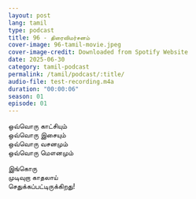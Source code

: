 ```yaml
---
layout: post
lang: tamil
type: podcast
title: 96 - திரைவிமர்சனம்
cover-image: 96-tamil-movie.jpeg
cover-image-credit: Downloaded from Spotify Website
date: 2025-06-30
category: tamil-podcast
permalink: /tamil/podcast/:title/
audio-file: test-recording.m4a
duration: "00:00:06"
season: 01
episode: 01
---
```


ஒவ்வொரு காட்சியும் <br/>
ஒவ்வொரு இசையும் <br/>
ஒவ்வொரு வசனமும் <br/>
ஒவ்வொரு மௌனமும் <br/>

இங்கொரு <br/>
முடிவுறா காதலாய் <br/>
செதுக்கப்பட்டிருக்கிறது!
